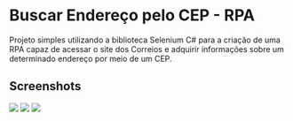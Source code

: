 # Buscar Endereço pelo CEP - RPA

Projeto simples utilizando a biblioteca Selenium C# para a criação de uma RPA capaz de acessar o site dos Correios e adquirir informações sobre um determinado endereço por meio de um CEP.

## Screenshots
<img src="https://i.imgur.com/pmpy2Kw.png">
<img src="https://i.imgur.com/Hfv1J7i.png">
<img src="https://i.imgur.com/2Ds9Sk1.png">
